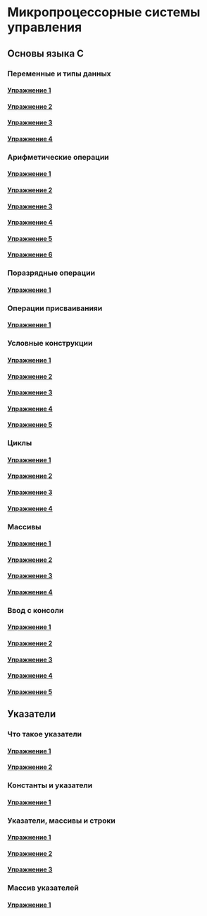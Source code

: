 # Микропроцессорные системы управления
## Основы языка С
### Переменные и типы данных
#### [Упражнение 1](https://github.com/Mihaylov-MA/Mihaylov/blob/main/task%201.1.c)
#### [Упражнение 2](https://github.com/Mihaylov-MA/Mihaylov/blob/main/task%201.2.c)
#### [Упражнение 3](https://github.com/Mihaylov-MA/Mihaylov/blob/main/task%201.3.c)
#### [Упражнение 4](https://github.com/Mihaylov-MA/Mihaylov/blob/main/task%201.4.c)
### Арифметические операции
#### [Упражнение 1](https://github.com/Mihaylov-MA/Mihaylov/blob/main/task%202.1.c)
#### [Упражнение 2](https://github.com/Mihaylov-MA/Mihaylov/blob/main/task%202.2.c)
#### [Упражнение 3](https://github.com/Mihaylov-MA/Mihaylov/blob/main/task%202.3.c)
#### [Упражнение 4](https://github.com/Mihaylov-MA/Mihaylov/blob/main/task%202.4.c)
#### [Упражнение 5](https://github.com/Mihaylov-MA/Mihaylov/blob/main/task%202.5.c)
#### [Упражнение 6](https://github.com/Mihaylov-MA/Mihaylov/blob/main/task%202.6.c)
### Поразрядные операции
#### [Упражнение 1](https://github.com/Mihaylov-MA/Mihaylov/blob/main/task%203.1.c)
### Операции присваиванияи
#### [Упражнение 1](https://github.com/Mihaylov-MA/Mihaylov/blob/main/task%204.1.c)
### Условные конструкции
#### [Упражнение 1](https://github.com/Mihaylov-MA/Mihaylov/blob/main/task%205.1.c)
#### [Упражнение 2](https://github.com/Mihaylov-MA/Mihaylov/blob/main/task%205.2.c)
#### [Упражнение 3](https://github.com/Mihaylov-MA/Mihaylov/blob/main/task%205.3.c)
#### [Упражнение 4](https://github.com/Mihaylov-MA/Mihaylov/blob/main/task%205.4.c)
#### [Упражнение 5](https://github.com/Mihaylov-MA/Mihaylov/blob/main/task%205.5.c)
### Циклы
#### [Упражнение 1](https://github.com/Mihaylov-MA/Mihaylov/blob/main/task%206.1.c)
#### [Упражнение 2](https://github.com/Mihaylov-MA/Mihaylov/blob/main/task%206.2.c)
#### [Упражнение 3](https://github.com/Mihaylov-MA/Mihaylov/blob/main/task%206.3.c)
#### [Упражнение 4](https://github.com/Mihaylov-MA/Mihaylov/blob/main/task%206.4.c)
### Массивы
#### [Упражнение 1](https://github.com/Mihaylov-MA/Mihaylov/blob/main/task%207.1.c)
#### [Упражнение 2](https://github.com/Mihaylov-MA/Mihaylov/blob/main/task%207.2.c)
#### [Упражнение 3](https://github.com/Mihaylov-MA/Mihaylov/blob/main/task%207.3.c)
#### [Упражнение 4](https://github.com/Mihaylov-MA/Mihaylov/blob/main/task%207.4.c)
### Ввод с консоли
#### [Упражнение 1](https://github.com/Mihaylov-MA/Mihaylov/blob/main/task%208.1.c)
#### [Упражнение 2](https://github.com/Mihaylov-MA/Mihaylov/blob/main/task%208.2.c)
#### [Упражнение 3](https://github.com/Mihaylov-MA/Mihaylov/blob/main/task%208.3.c)
#### [Упражнение 4](https://github.com/Mihaylov-MA/Mihaylov/blob/main/task%208.4.c)
#### [Упражнение 5](https://github.com/Mihaylov-MA/Mihaylov/blob/main/task%208.5.c)
## Указатели
### Что такое указатели
#### [Упражнение 1](https://github.com/Mihaylov-MA/Mihaylov/blob/main/task%209.1.c)
#### [Упражнение 2](https://github.com/Mihaylov-MA/Mihaylov/blob/main/task%209.2.c)
### Константы и указатели
#### [Упражнение 1](https://github.com/Mihaylov-MA/Mihaylov/blob/main/task%2010.1.c)
### Указатели, массивы и строки
#### [Упражнение 1](https://github.com/Mihaylov-MA/Mihaylov/blob/main/task%2011.1.c)
#### [Упражнение 2](https://github.com/Mihaylov-MA/Mihaylov/blob/main/task%2011.2.c)
#### [Упражнение 3](https://github.com/Mihaylov-MA/Mihaylov/blob/main/task%2011.3.c)
### Массив указателей
#### [Упражнение 1](https://github.com/Mihaylov-MA/Mihaylov/blob/main/task%2012.1.c)
